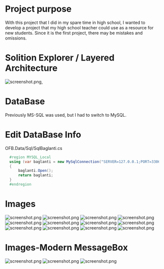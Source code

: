# Project purpose
With this project that I did in my spare time in high school, I wanted to develop a project that my high school teacher could use as a resource for new students.
Since it is the first project, there may be mistakes and omissions.

# Solition Explorer / Layered Architecture
![screenshot.png](OFB_IMG/1.PNG),

# DataBase
Previously MS-SQL was used, but I had to switch to MySQL.

# Edit DataBase Info
OFB.Data/Sql/SqlBaglanti.cs
```cs
  #region MYSQL_Local
  using (var baglanti = new MySqlConnection("SERVER=127.0.0.1;PORT=3306;DATABASE=ofb;UID=root;PWD=mysql;"))
  {
      baglanti.Open();
      return baglanti;
  }
  #endregion
```

# Images
![screenshot.png](OFB_IMG/2.PNG)
![screenshot.png](OFB_IMG/3.PNG)
![screenshot.png](OFB_IMG/4.PNG)
![screenshot.png](OFB_IMG/5.PNG)
![screenshot.png](OFB_IMG/6.PNG)
![screenshot.png](OFB_IMG/7.PNG)
![screenshot.png](OFB_IMG/8.PNG)
![screenshot.png](OFB_IMG/9.PNG)
![screenshot.png](OFB_IMG/10.PNG)
![screenshot.png](OFB_IMG/11.PNG)
![screenshot.png](OFB_IMG/12.PNG)
![screenshot.png](OFB_IMG/Capture.PNG)

# Images-Modern MessageBox
![screenshot.png](OFB_IMG/messagebox.PNG)
![screenshot.png](OFB_IMG/msgbox2.PNG)
![screenshot.png](OFB_IMG/msgbox3.png)
